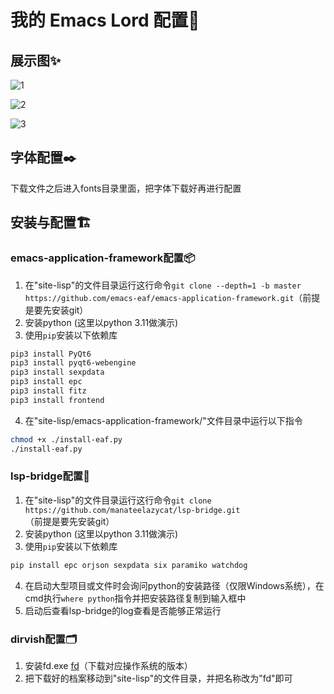 # 我的 Emacs Lord 配置👑

## 展示图✨
![1](https://github.com/user-attachments/assets/35cfa3d2-6c7b-4d06-8300-943e0011f137)

![2](https://github.com/user-attachments/assets/79ea4ae7-ad33-4dbd-97a7-616ea2b640dd)

![3](https://github.com/user-attachments/assets/8bcfb61a-91a0-4063-8d6d-274172e57af9)


## 字体配置✒️
下载文件之后进入fonts目录里面，把字体下载好再进行配置

## 安装与配置🏗️

### emacs-application-framework配置📦
1. 在"site-lisp"的文件目录运行这行命令`git clone --depth=1 -b master https://github.com/emacs-eaf/emacs-application-framework.git`（前提是要先安装git）
2. 安装python (这里以python 3.11做演示)
3. 使用`pip`安装以下依赖库
```bash
pip3 install PyQt6
pip3 install pyqt6-webengine 
pip3 install sexpdata
pip3 install epc
pip3 install fitz
pip3 install frontend
  ```
4. 在"site-lisp/emacs-application-framework/"文件目录中运行以下指令
```bash
chmod +x ./install-eaf.py
./install-eaf.py
```

### lsp-bridge配置🌉
1. 在"site-lisp"的文件目录运行这行命令`git clone https://github.com/manateelazycat/lsp-bridge.git`（前提是要先安装git）
2. 安装python (这里以python 3.11做演示)
3. 使用`pip`安装以下依赖库
```bash
pip install epc orjson sexpdata six paramiko watchdog
```
4. 在启动大型项目或文件时会询问python的安装路径（仅限Windows系统），在cmd执行`where python`指令并把安装路径复制到输入框中
5. 启动后查看lsp-bridge的log查看是否能够正常运行

### dirvish配置🗂️
1. 安装fd.exe [fd](https://github.com/sharkdp/fd/releases)（下载对应操作系统的版本）
2. 把下载好的档案移动到"site-lisp"的文件目录，并把名称改为"fd"即可



